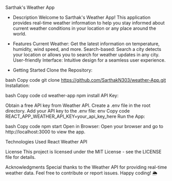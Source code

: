 Sarthak's Weather App

- Description
  Welcome to Sarthak's Weather App! This application provides real-time weather information to help you stay informed about current weather conditions in your location or any place around the world.

- Features
  Current Weather: Get the latest information on temperature, humidity, wind speed, and more.
  Search-based: Search a city detects your location or allows you to search for weather updates in any city.
  User-friendly Interface: Intuitive design for a seamless user experience.

- Getting Started
  Clone the Repository:

bash
Copy code
git clone https://github.com/SarthakN303/weather-App.git
Installation:

bash
Copy code
cd weather-app
npm install
API Key:

Obtain a free API key from Weather API.
Create a .env file in the root directory.
Add your API key to the .env file:
env
Copy code
REACT_APP_WEATHER_API_KEY=your_api_key_here
Run the App:

bash
Copy code
npm start
Open in Browser:
Open your browser and go to http://localhost:3000 to view the app.

Technologies Used
React
Weather API

License
This project is licensed under the MIT License - see the LICENSE file for details.

Acknowledgments
Special thanks to the Weather API for providing real-time weather data.
Feel free to contribute or report issues. Happy coding! 🌦️
